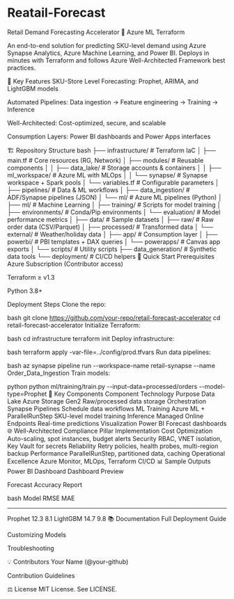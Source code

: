# Reatail-Forecast
Retail Demand Forecasting Accelerator 🚀
Azure
ML
Terraform

An end-to-end solution for predicting SKU-level demand using Azure Synapse Analytics, Azure Machine Learning, and Power BI. Deploys in minutes with Terraform and follows Azure Well-Architected Framework best practices.

📌 Key Features
SKU-Store Level Forecasting: Prophet, ARIMA, and LightGBM models

Automated Pipelines: Data ingestion → Feature engineering → Training → Inference

Well-Architected: Cost-optimized, secure, and scalable

Consumption Layers: Power BI dashboards and Power Apps interfaces

🏗️ Repository Structure
bash
├── infrastructure/           # Terraform IaC
│   ├── main.tf               # Core resources (RG, Network)
│   ├── modules/              # Reusable components
│   │   ├── data_lake/       # Storage accounts & containers
│   │   ├── ml_workspace/    # Azure ML with MLOps
│   │   └── synapse/         # Synapse workspace + Spark pools
│   └── variables.tf         # Configurable parameters
│
├── pipelines/               # Data & ML workflows
│   ├── data_ingestion/      # ADF/Synapse pipelines (JSON)
│   └── ml/                  # Azure ML pipelines (Python)
│
├── ml/                      # Machine Learning
│   ├── training/            # Scripts for model training
│   ├── environments/        # Conda/Pip environments
│   └── evaluation/          # Model performance metrics
│
├── data/                    # Sample datasets
│   ├── raw/                 # Raw order data (CSV/Parquet)
│   ├── processed/           # Transformed data
│   └── external/            # Weather/holiday data
│
├── app/                     # Consumption layer
│   ├── powerbi/             # PBI templates + DAX queries
│   └── powerapps/           # Canvas app exports
│
└── scripts/                 # Utility scripts
    ├── data_generation/     # Synthetic data tools
    └── deployment/          # CI/CD helpers
🚀 Quick Start
Prerequisites
Azure Subscription (Contributor access)

Terraform ≥ v1.3

Python 3.8+

Deployment Steps
Clone the repo:

bash
git clone https://github.com/your-repo/retail-forecast-accelerator
cd retail-forecast-accelerator
Initialize Terraform:

bash
cd infrastructure
terraform init
Deploy infrastructure:

bash
terraform apply -var-file=../config/prod.tfvars
Run data pipelines:

bash
az synapse pipeline run --workspace-name retail-synapse --name Order_Data_Ingestion
Train models:

python
python ml/training/train.py --input-data=processed/orders --model-type=Prophet
🧩 Key Components
Component	Technology	Purpose
Data Lake	Azure Storage Gen2	Raw/processed data storage
Orchestration	Synapse Pipelines	Schedule data workflows
ML Training	Azure ML + ParallelRunStep	SKU-level model training
Inference	Managed Online Endpoints	Real-time predictions
Visualization	Power BI	Forecast dashboards
🌐 Well-Architected Compliance
Pillar	Implementation
Cost Optimization	Auto-scaling, spot instances, budget alerts
Security	RBAC, VNET isolation, Key Vault for secrets
Reliability	Retry policies, health probes, multi-region backup
Performance	ParallelRunStep, partitioned data, caching
Operational Excellence	Azure Monitor, MLOps, Terraform CI/CD
📊 Sample Outputs
Power BI Dashboard
Dashboard Preview

Forecast Accuracy Report

bash
Model           RMSE    MAE
-----------     -----   -----
Prophet         12.3    8.1
LightGBM        14.7    9.8
📚 Documentation
Full Deployment Guide

Customizing Models

Troubleshooting

💡 Contributors
Your Name (@your-github)

Contribution Guidelines

⚖️ License
MIT License. See LICENSE.
